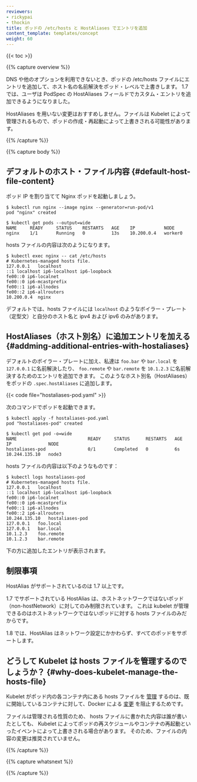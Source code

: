 ```yaml
---
reviewers:
- rickypai
- thockin
title: ポッドの /etc/hosts と HostAliases でエントリを追加
content_template: templates/concept
weight: 60
---
```


{{< toc >}}

{{% capture overview %}}
<!--
Adding entries to a Pod's /etc/hosts file provides Pod-level override of hostname resolution when DNS and other options are not applicable. In 1.7, users can add these custom entries with the HostAliases field in PodSpec.
-->
DNS や他のオプションを利用できないとき、ポッドの /etc/hosts ファイルにエントリを追加して、ホスト名の名前解決をポッド・レベルで上書きします。
1.7 では、ユーザは PodSpec の HostAliases フィールドでカスタム・エントリを追加できるようになりました。

<!--
Modification not using HostAliases is not suggested because the file is managed by Kubelet and can be overwritten on during Pod creation/restart.
-->
HostAliases を用いない変更はおすすめしません。ファイルは Kubelet によって管理されるもので、ポッドの作成・再起動によって上書きされる可能性があります。

{{% /capture %}}

{{% capture body %}}
<!--
## Default Hosts File Content
-->
## デフォルトのホスト・ファイル内容 {#default-host-file-content}

<!--
Lets start an Nginx Pod which is assigned a Pod IP:
-->
ポッド IP を割り当てて Nginx ポッドを起動しましょう。

```shell
$ kubectl run nginx --image nginx --generator=run-pod/v1
pod "nginx" created

$ kubectl get pods --output=wide
NAME     READY     STATUS    RESTARTS   AGE    IP           NODE
nginx    1/1       Running   0          13s    10.200.0.4   worker0
```

<!--
The hosts file content would look like this:
-->
hosts ファイルの内容は次のようになります。

```shell
$ kubectl exec nginx -- cat /etc/hosts
# Kubernetes-managed hosts file.
127.0.0.1	localhost
::1	localhost ip6-localhost ip6-loopback
fe00::0	ip6-localnet
fe00::0	ip6-mcastprefix
fe00::1	ip6-allnodes
fe00::2	ip6-allrouters
10.200.0.4	nginx
```

<!--
by default, the hosts file only includes ipv4 and ipv6 boilerplates like `localhost` and its own hostname.
-->
デフォルトでは、hosts ファイルには `localhost` のようなボイラー・プレート（定型文）と自分のホスト名と ipv4 および ipv6 のみがあります。

<!--
## Adding Additional Entries with HostAliases
-->
## HostAliases（ホスト別名）に追加エントリを加える {#addming-additional-entries-with-hostaliases}

<!--
In addition to the default boilerplate, we can add additional entries to the hosts file to resolve `foo.local`, `bar.local` to `127.0.0.1` and `foo.remote`, `bar.remote` to `10.1.2.3`, we can by adding HostAliases to the Pod under `.spec.hostAliases`:
-->
デフォルトのボイラー・プレートに加え、私達は `foo.bar` や `bar.local` を `127.0.0.1` に名前解決したり、 `foo.remote` や `bar.remote` を `10.1.2.3` に名前解決するためのエントリを追加できます。
このようなホスト別名（HostAliases）をポッドの `.spec.hostAliases` に追加します。

{{< code file="hostaliases-pod.yaml" >}}

<!--
This Pod can be started with the following commands:
-->
次のコマンドでポッドを起動できます。

```shell
$ kubectl apply -f hostaliases-pod.yaml
pod "hostaliases-pod" created

$ kubectl get pod -o=wide
NAME                           READY     STATUS      RESTARTS   AGE       IP              NODE
hostaliases-pod                0/1       Completed   0          6s        10.244.135.10   node3
```

<!--
The hosts file content would look like this:
-->
hosts ファイルの内容は以下のようなものです：

```shell
$ kubectl logs hostaliases-pod
# Kubernetes-managed hosts file.
127.0.0.1	localhost
::1	localhost ip6-localhost ip6-loopback
fe00::0	ip6-localnet
fe00::0	ip6-mcastprefix
fe00::1	ip6-allnodes
fe00::2	ip6-allrouters
10.244.135.10	hostaliases-pod
127.0.0.1	foo.local
127.0.0.1	bar.local
10.1.2.3	foo.remote
10.1.2.3	bar.remote
```

<!--
With the additional entries specified at the bottom.
-->
下の方に追加したエントリが表示されます。

<!--
## Limitations
-->
## 制限事項

<!--
HostAlias is only supported in 1.7+.
-->
HostAlias がサポートされているのは 1.7 以上です。

<!--
HostAlias support in 1.7 is limited to non-hostNetwork Pods because kubelet only manages the hosts file for non-hostNetwork Pods.
-->
1.7 でサポートされている HostAlias は、ホストネットワークではないポッド（non-hostNetwork）に対してのみ制限されています。
これは kubelet が管理できるのはホストネットワークではないポッドに対する hosts ファイルのみだからです。

<!--
In 1.8, HostAlias is supported for all Pods regardless of network configuration.
-->
1.8 では、HostAlias はネットワーク設定にかかわらず、すべてのポッドをサポートします。

<!--
## Why Does Kubelet Manage the Hosts File?
-->
## どうして Kubelet は hosts ファイルを管理するのでしょうか？ {#why-does-kubelet-manage-the-hosts-file}


<!--
Kubelet [manages](https://github.com/kubernetes/kubernetes/issues/14633) the hosts file for each container of the Pod to prevent Docker from [modifying](https://github.com/moby/moby/issues/17190) the file after the containers have already been started.
-->
Kubelet がポッド内の各コンテナ内にある hosts ファイルを [管理](https://github.com/kubernetes/kubernetes/issues/14633) するのは、既に開始しているコンテナに対して、Docker による [変更](https://github.com/moby/moby/issues/17190)  を阻止するためです。

<!--
Because of the managed-nature of the file, any user-written content will be overwritten whenever the hosts file is remounted by Kubelet in the event of a container restart or a Pod reschedule. Thus, it is not suggested to modify the contents of the file.
-->
ファイルは管理される性質のため、 hosts ファイルに書かれた内容は誰が書いたとしても、 Kubelet によってポッドの再スケジュールやコンテナの再起動といったイベントによって上書きされる場合があります。
そのため、ファイルの内容の変更は推奨されていません。

{{% /capture %}}

{{% capture whatsnext %}}

{{% /capture %}}
